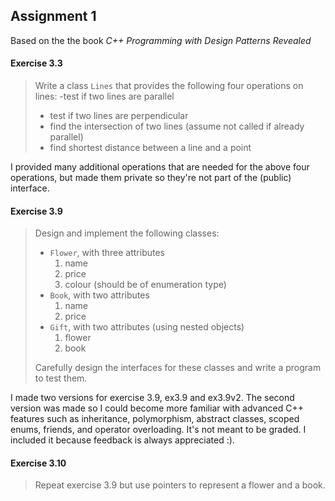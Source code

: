 Assignment 1
------------

Based on the the book *C++ Programming with Design Patterns Revealed*

#### Exercise 3.3
> Write a class `Lines` that provides the following four operations on lines:
> -test if two lines are parallel
> - test if two lines are perpendicular
> - find the intersection of two lines (assume not called if already parallel)
> - find shortest distance between a line and a point

I provided many additional operations that are needed for the above four operations,
but made them private so they're not part of the (public) interface. 

#### Exercise 3.9
> Design and implement the following classes:
> - `Flower`, with three attributes
>   1. name
>   2. price
>   3. colour (should be of enumeration type)
> - `Book`, with two attributes
>   1. name
>   2. price
> - `Gift`, with two attributes (using nested objects)
>   1. flower
>   2. book
>
> Carefully design the interfaces for these classes and write a program to test them.

I made two versions for exercise 3.9, ex3.9 and ex3.9v2.
The second version was made so I could become more familiar with advanced C++
features such as inheritance, polymorphism, abstract classes, scoped enums,
friends, and operator overloading. It's not meant to be graded.
I included it because feedback is always appreciated :).

#### Exercise 3.10
> Repeat exercise 3.9 but use pointers to represent a flower and a book.
